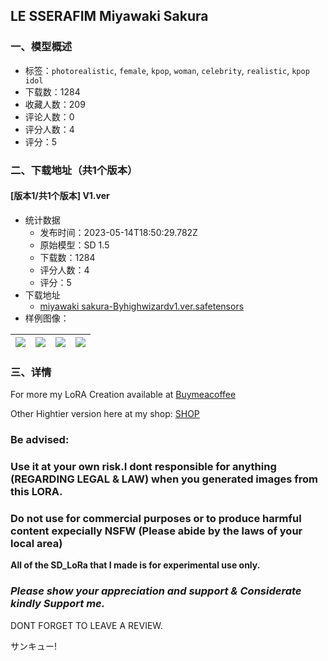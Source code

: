 ## LE SSERAFIM Miyawaki Sakura 
### 一、模型概述

- 标签：`photorealistic`, `female`, `kpop`, `woman`, `celebrity`, `realistic`, `kpop idol`
- 下载数：1284
- 收藏人数：209
- 评论人数：0
- 评分人数：4
- 评分：5

### 二、下载地址（共1个版本）

#### [版本1/共1个版本] V1.ver

- 统计数据
  - 发布时间：2023-05-14T18:50:29.782Z
  - 原始模型：SD 1.5
  - 下载数：1284
  - 评分人数：4
  - 评分：5
- 下载地址
  - [miyawaki sakura-Byhighwizardv1.ver.safetensors](https://civitai.com/api/download/models/70760)
- 样例图像：

| <img src="https://image.civitai.com/xG1nkqKTMzGDvpLrqFT7WA/ad6f11f4-5734-4360-8d07-d9db59f78d0e/width=450/790432.jpeg" /> | <img src="https://image.civitai.com/xG1nkqKTMzGDvpLrqFT7WA/5f09bafa-1688-4b14-b626-a5578585b4dc/width=450/790479.jpeg" /> | <img src="https://image.civitai.com/xG1nkqKTMzGDvpLrqFT7WA/d0309ab9-50d9-4700-82b7-ec0271cca855/width=450/790433.jpeg" /> | <img src="https://image.civitai.com/xG1nkqKTMzGDvpLrqFT7WA/a8922073-1ddb-4550-ab3e-74fdfb3cf847/width=450/953728.jpeg" /> |
| ---- | ---- | ---- | ---- |


### 三、详情
<p>For more my LoRA Creation available at<em> </em><a target="_blank" rel="ugc" href="https://www.buymeacoffee.com/highwizard">Buymeacoffee</a></p><p>Other Hightier version here at my shop: <a target="_blank" rel="ugc" href="https://www.buymeacoffee.com/highwizard/extras">SHOP</a></p><p></p><h3 id="be-advised"><strong>Be advised:</strong></h3><h3 id="use-it-at-your-own-riski-dont-responsible-for-anything-regarding-legal-and-law-when-you-generated-images-from-this-lora">Use it at your own risk.I dont responsible for anything (REGARDING LEGAL &amp; LAW) when you generated images from this LORA.</h3><h3 id="do-not-use-for-commercial-purposes-or-to-produce-harmful-content-expecially-nsfw-please-abide-by-the-laws-of-your-local-area">Do not use for commercial purposes or to produce harmful content expecially NSFW (Please abide by the laws of your local area)</h3><p><strong>All of the SD_LoRa that I made is for experimental use only.</strong></p><p></p><h3 id="please-show-your-appreciation-and-support-and-considerate-kindly-support-me"><em>Please show your appreciation and support &amp; Considerate kindly Support me.</em></h3><p>DONT FORGET TO LEAVE A REVIEW.</p><p>サンキュー!</p>